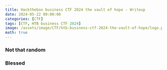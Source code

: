 ```yaml
---
title: Hackthebox business CTF 2024 the vault of hope - Writeup
date: 2024-05-22 00:00:00
categories: [CTF]
tags: [CTF, HTB business CTF 2024]
image: /assets/image/CTF/htb-business-ctf-2024-the-vault-of-hope/logo.png
math: true
---
```


### Not that random



### Blessed